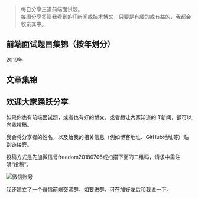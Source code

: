 > 每日分享三道前端面试题。  
> 每周分享多篇我看到的IT新闻或技术博文，只要是有趣的或有益的，我都会收录其中。

## 前端面试题目集锦（按年划分）
[2019年](https://github.com/pwstrick/daily/tree/master/interview/2019)

## 文章集锦


## 欢迎大家踊跃分享
如果你也有前端面试题，或者也有好的博文，或者想让大家知道的IT新闻，都可以向我投稿。

我会将分享者的姓名，以及给我的相关信息（例如博客地址、GitHub地址等）贴到链接旁。

投稿方式是先加微信号freedom20180706或扫描下面的二维码，请求中需注明“投稿”。

![微信账号](https://github.com/pwstrick/daily/raw/master/assets/img/qrcode.jpg)

我还建立了一个微信前端交流群，如要进群，可在加好友后和我说一下。
